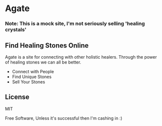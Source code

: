 # Agate

### Note: This is a mock site, I'm not seriously selling 'healing crystals'

## Find Healing Stones Online

Agate is a site for connecting with other holistic healers. Through the power of healing stones we can all be better.

- Connect with People
- Find Unique Stones
- Sell Your Stones

## License
MIT

Free Software, Unless it's successful then I'm cashing in :)
